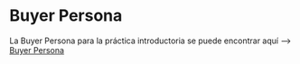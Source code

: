 # Buyer Persona

La Buyer Persona para la práctica introductoria se puede encontrar aquí --> [Buyer Persona](./BuyerPedroZambrano.pdf)
